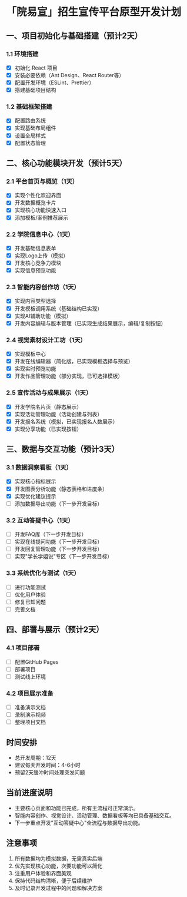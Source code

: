 # 「院易宣」招生宣传平台原型开发计划

## 一、项目初始化与基础搭建（预计2天）

### 1.1 环境搭建
- [x] 初始化 React 项目
- [x] 安装必要依赖（Ant Design、React Router等）
- [x] 配置开发环境（ESLint、Prettier）
- [x] 搭建基础项目结构

### 1.2 基础框架搭建
- [x] 配置路由系统
- [x] 实现基础布局组件
- [x] 设置全局样式
- [x] 配置状态管理

## 二、核心功能模块开发（预计5天）

### 2.1 平台首页与概览（1天）
- [x] 实现个性化欢迎界面
- [x] 开发数据概览卡片
- [x] 实现核心功能快速入口
- [x] 添加模板/案例推荐展示

### 2.2 学院信息中心（1天）
- [x] 开发基础信息表单
- [x] 实现Logo上传（模拟）
- [x] 开发核心竞争力模块
- [x] 实现信息预览功能

### 2.3 智能内容创作坊（1天）
- [x] 实现内容类型选择
- [x] 开发模板调用系统（基础结构已实现）
- [x] 实现AI辅助功能（模拟）
- [x] 开发内容编辑与版本管理（已实现生成结果展示，编辑/复制按钮）

### 2.4 视觉素材设计工坊（1天）
- [x] 实现模板中心
- [x] 开发在线编辑器（简化版，已实现模板选择与预览）
- [x] 实现实时预览功能
- [x] 开发作品管理功能（部分实现，已可选择模板）

### 2.5 宣传活动与成果展示（1天）
- [x] 开发学院名片页（静态展示）
- [x] 实现活动管理功能（活动创建与列表）
- [x] 开发报名系统（模拟，已实现报名人数展示）
- [x] 实现分享功能（已实现按钮）

## 三、数据与交互功能（预计3天）

### 3.1 数据洞察看板（1天）
- [x] 实现核心指标展示
- [x] 开发图表分析功能（静态表格和进度条）
- [x] 实现优化建议提示
- [ ] 添加数据导出功能（下一步开发目标）

### 3.2 互动答疑中心（1天）
- [ ] 开发FAQ库（下一步开发目标）
- [ ] 实现在线提问功能（下一步开发目标）
- [ ] 开发回复管理功能（下一步开发目标）
- [ ] 实现"学长学姐说"专区（下一步开发目标）

### 3.3 系统优化与测试（1天）
- [ ] 进行功能测试
- [ ] 优化用户体验
- [ ] 修复已知问题
- [ ] 完善文档

## 四、部署与展示（预计2天）

### 4.1 项目部署
- [ ] 配置GitHub Pages
- [ ] 部署项目
- [ ] 测试线上环境

### 4.2 项目展示准备
- [ ] 准备演示文档
- [ ] 录制演示视频
- [ ] 整理项目文档

## 时间安排
- 总开发周期：12天
- 建议每天开发时间：4-6小时
- 预留2天缓冲时间处理突发问题

## 当前进度说明
- 主要核心页面和功能已完成，所有主流程可正常演示。
- 智能内容创作、视觉设计、活动管理、数据看板等均已具备基础交互。
- 下一步重点开发"互动答疑中心"全流程与数据导出功能。

## 注意事项
1. 所有数据均为模拟数据，无需真实后端
2. 优先实现核心功能，次要功能可以简化
3. 注重用户体验和界面美观
4. 保持代码结构清晰，便于后续维护
5. 及时记录开发过程中的问题和解决方案
